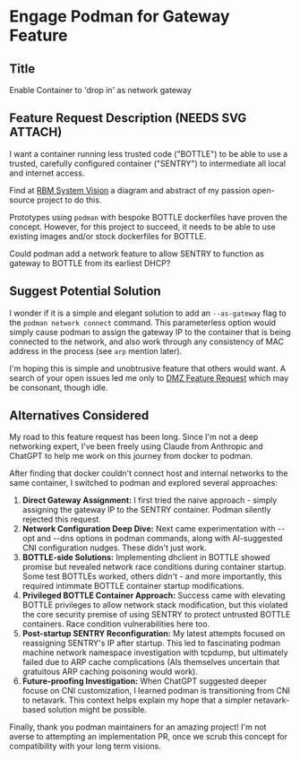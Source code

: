 
# Engage Podman for Gateway Feature

## Title

Enable Container to 'drop in' as network gateway

## Feature Request Description (NEEDS SVG ATTACH)

I want a container running less trusted code ("BOTTLE") to be able to use a trusted, carefully configured container ("SENTRY") to intermediate all local and internet access.

Find at [RBM System Vision](https://scaleinv.github.io/recipebottle) a diagram and abstract of my passion open-source project to do this.

Prototypes using `podman` with bespoke BOTTLE dockerfiles have proven the concept. However, for this project to succeed, it needs to be able to use existing images and/or stock dockerfiles for BOTTLE.

Could podman add a network feature to allow SENTRY to function as gateway to BOTTLE from its earliest DHCP?

## Suggest Potential Solution

I wonder if it is a simple and elegant solution to add an `--as-gateway` flag to the `podman network connect` command.
This parameterless option would simply cause podman to assign the gateway IP to the container that is being connected to the network, and also work through any consistency of MAC address in the process (see `arp` mention later).

I'm hoping this is simple and unobtrusive feature that others would want.
A search of your open issues led me only to [DMZ Feature Request](https://github.com/containers/podman/issues/20222) which may be consonant, though idle.

## Alternatives Considered

My road to this feature request has been long. Since I'm not a deep networking expert, I've been freely using Claude from Anthropic and ChatGPT to help me work on this journey from docker to podman.

After finding that docker couldn't connect host and internal networks to the same container, I switched to podman and explored several approaches:

1. **Direct Gateway Assignment:** I first tried the naive approach - simply assigning the gateway IP to the SENTRY container. Podman silently rejected this request.
2. **Network Configuration Deep Dive:** Next came experimentation with --opt and --dns options in podman commands, along with AI-suggested CNI configuration nudges.  These didn't just work.
3. **BOTTLE-side Solutions:** Implementing dhclient in BOTTLE showed promise but revealed network race conditions during container startup. Some test BOTTLEs worked, others didn't - and more importantly, this required intimmate BOTTLE container startup modifications.
4. **Privileged BOTTLE Container Approach:** Success came with elevating BOTTLE privileges to allow network stack modification, but this violated the core security premise of using SENTRY to protect untrusted BOTTLE containers.  Race condition vulnerabilities here too.
5. **Post-startup SENTRY Reconfiguration:** My latest attempts focused on reassigning SENTRY's IP after startup. This led to fascinating podman machine network namespace investigation with tcpdump, but ultimately failed due to ARP cache complications (AIs themselves uncertain that gratuitous ARP caching poisoning would work).
6. **Future-proofing Investigation:** When ChatGPT suggested deeper focuse on CNI customization, I learned podman is transitioning from CNI to netavark. This context helps explain my hope that a simpler netavark-based solution might be possible.

Finally, thank you podman maintainers for an amazing project! I'm not averse to attempting an implementation PR, once we scrub this concept for compatibility with your long term visions.